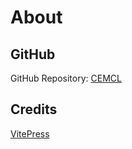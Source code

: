 # About

## GitHub
GitHub Repository: [CEMCL](https://github.com/constant-e/CEMCL)

## Credits
[VitePress](https://github.com/vuejs/vitepress)
